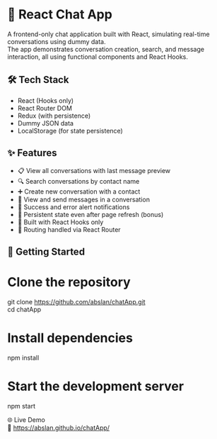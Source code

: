 # 💬 React Chat App<br>

A frontend-only chat application built with React, simulating real-time conversations using dummy data.<br>
The app demonstrates conversation creation, search, and message interaction, all using functional components and React Hooks.<br>

## 🛠 Tech Stack<br>

- React (Hooks only)<br>
- React Router DOM<br>
- Redux (with persistence)<br>
- Dummy JSON data<br>
- LocalStorage (for state persistence)<br>

## ✨ Features<br>

- 📋 View all conversations with last message preview<br>
- 🔍 Search conversations by contact name<br>
- ➕ Create new conversation with a contact<br>
- 💬 View and send messages in a conversation<br>
- 🔔 Success and error alert notifications<br>
- 🔁 Persistent state even after page refresh (bonus)<br>
- 🚦 Built with React Hooks only<br>
- 🔗 Routing handled via React Router<br>

## 🚀 Getting Started<br>

# Clone the repository<br>
git clone https://github.com/abslan/chatApp.git<br>
cd chatApp<br>

# Install dependencies<br>
npm install<br>

# Start the development server<br>
npm start<br>

🌐 Live Demo<br>
🔗 https://abslan.github.io/chatApp/<br>
